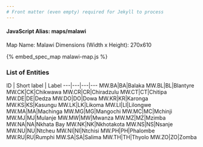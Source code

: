 ```yaml
---
# Front matter (even empty) required for Jekyll to process
---
```


#### JavaScript Alias: maps/malawi

Map Name: Malawi
Dimensions (Width x Height): 270x610



{% embed_spec_map malawi-map.js %}

### List of Entities

ID | Short label | Label
---|---|---|---
MW.BA|BA|Balaka
MW.BL|BL|Blantyre
MW.CK|CK|Chikwawa
MW.CR|CR|Chiradzulu
MW.CT|CT|Chitipa
MW.DE|DE|Dedza
MW.DO|DO|Dowa
MW.KR|KR|Karonga
MW.KS|KS|Kasungu
MW.LK|LK|Likoma
MW.LI|LI|Lilongwe
MW.MA|MA|Machinga
MW.MG|MG|Mangochi
MW.MC|MC|Mchinji
MW.MJ|MJ|Mulanje
MW.MW|MW|Mwanza
MW.MZ|MZ|Mzimba
MW.NA|NA|Nkhata Bay
MW.NK|NK|Nkhotakota
MW.NS|NS|Nsanje
MW.NU|NU|Ntcheu
MW.NI|NI|Ntchisi
MW.PH|PH|Phalombe
MW.RU|RU|Rumphi
MW.SA|SA|Salima
MW.TH|TH|Thyolo
MW.ZO|ZO|Zomba

